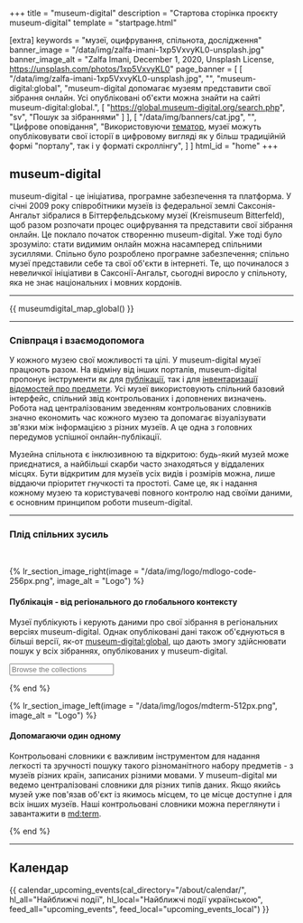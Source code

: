 +++
title = "museum-digital"
description = "Стартова сторінка проєкту museum-digital"
template = "startpage.html"

[extra]
keywords = "музеї, оцифрування, спільнота, дослідження"
banner_image = "/data/img/zalfa-imani-1xp5VxvyKL0-unsplash.jpg"
banner_image_alt = "Zalfa Imani, December 1, 2020, Unsplash License, https://unsplash.com/photos/1xp5VxvyKL0"
page_banner = [
    [
        "/data/img/zalfa-imani-1xp5VxvyKL0-unsplash.jpg",
        "",
        "museum-digital:global",
        "museum-digital допомагає музеям представити свої зібрання онлайн. Усі опубліковані об'єкти можна знайти на сайті museum-digital:global.",
        [
            "https://global.museum-digital.org/search.php",
            "sv",
            "Пошук за зібраннями"
        ]
    ],
    [
        "/data/img/banners/cat.jpg",
        "",
        "Цифрове оповідання",
        "Використовуючи <a href='/software/themator/'>тематор</a>, музеї можуть опубліковувати свої історії в цифровому вигляді як у більш традиційній формі \"порталу\", так і у форматі скроллінгу",
    ]
]
html_id = "home"
+++

## museum-digital

museum-digital - це ініціатива, програмне забезпечення та платформа. У січні 2009 року співробітники музеїв із федеральної землі Саксонія-Ангальт зібралися в Біттерфельдському музеї (Kreismuseum Bitterfeld), щоб разом розпочати процес оцифрування та представити свої зібрання онлайн. Це поклало початок створенню museum-digital. Уже тоді було зрозуміло: стати видимим онлайн можна насамперед спільними зусиллями. Спільно було розроблено програмне забезпечення; спільно музеї представили себе та свої об'єкти в інтернеті. Те, що починалося з невеличкої ініціативи в Саксонії-Ангальт, сьогодні виросло у спільноту, яка не знає національних і мовних кордонів.

----

{{ museumdigital_map_global() }}

----

### Співпраця і взаємодопомога

У кожного музею свої можливості та цілі. У museum-digital музеї працюють разом. На відміну від інших порталів, museum-digital пропонує інструменти як для [публікації](/software/frontend), так і для [інвентаризації відомостей про предмети](/software/musdb). Усі музеї використовують спільний базовий інтерфейс, спільний звід контрольованих і доповнених визначень. Робота над централізованим зведенням контрольованих словників значно економить час кожного музею та допомагає візуалізувати зв'язки між інформацією з різних музеїв. А це одна з головних передумов успішної онлайн-публікації.

Музейна спільнота є інклюзивною та відкритою: будь-який музей може приєднатися, а найбільші скарби часто знаходяться у віддалених місцях. Бути відкритим для музеїв усіх видів і розмірів можна, лише віддаючи пріоритет гнучкості та простоті. Саме це, як і надання кожному музею та користувачеві повного контролю над своїми даними, є основним принципом роботи museum-digital.

----

### Плід спільних зусиль

<br/>

{% lr_section_image_right(image = "/data/img/logo/mdlogo-code-256px.png", image_alt = "Logo") %}
#### Публікація - від регіонального до глобального контексту

Музеї публікують і керують даними про свої зібрання в регіональних версіях museum-digital. Однак опубліковані дані також об'єднуються в більші версії, як-от [museum-digital:global](https://global.museum-digital.org/), що дають змогу здійснювати пошук у всіх зібраннях, опублікованих у museum-digital.

<form action="https://global.museum-digital.org/search.php">
    <input type="search" name="sv" placeholder="Browse the collections">
</form>
{% end %}

<br/>

{% lr_section_image_left(image = "/data/img/logos/mdterm-512px.png", image_alt = "Logo") %}
#### Допомагаючи один одному

Контрольовані словники є важливим інструментом для надання легкості та зручності пошуку такого різноманітного набору предметів - з музеїв різних країн, записаних різними мовами. У museum-digital ми ведемо централізовані словники для різних типів даних. Якщо якийсь музей уже пов'язав об'єкт із якимось місцем, то це місце доступне і для всіх інших музеїв. Наші контрольовані словники можна переглянути і завантажити в [md:term](https://term.museum-digital.de/).

{% end %}

----

## Календар

{{ calendar_upcoming_events(cal_directory="/about/calendar/", hl_all="Найближчі події", hl_local="Найближчі події українською", feed_all="upcoming_events", feed_local="upcoming_events_local") }}
